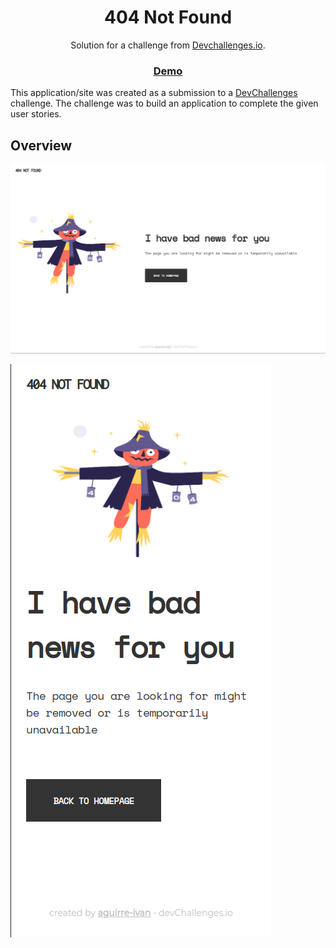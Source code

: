 <!-- Please update value in the {}  -->

<h1 align="center">404 Not Found</h1>

<div align="center">
   Solution for a challenge from  <a href="http://devchallenges.io" target="_blank">Devchallenges.io</a>.
</div>

<div align="center">
  <h3>
    <a href="https://aguirre-ivan.github.io/responsive-web-developer/404-not-found/">
      Demo
    </a>
  </h3>
</div>

This application/site was created as a submission to a [DevChallenges](https://devchallenges.io/challenges) challenge. The challenge was to build an application to complete the given user stories.

## Overview

![screenshot](404-page.png)

![screenshot](404-page-mobile.png)